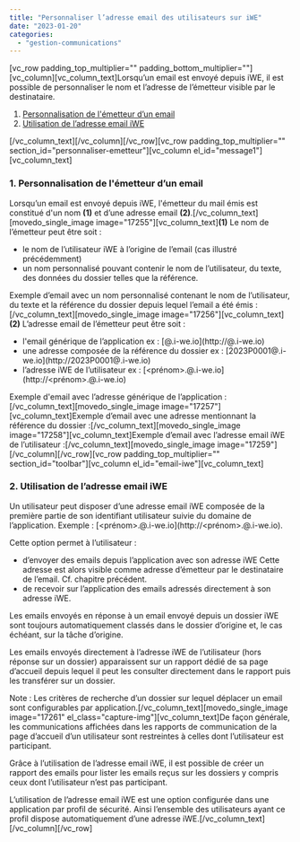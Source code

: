 ```yaml
---
title: "Personnaliser l’adresse email des utilisateurs sur iWE"
date: "2023-01-20"
categories: 
  - "gestion-communications"
---
```


\[vc\_row padding\_top\_multiplier="" padding\_bottom\_multiplier=""\]\[vc\_column\]\[vc\_column\_text\]Lorsqu’un email est envoyé depuis iWE, il est possible de personnaliser le nom et l’adresse de l’émetteur visible par le destinataire.

1. [Personnalisation de l'émetteur d’un email](#personnaliser-emetteur)
2. [Utilisation de l’adresse email iWE](#email-iwe)

\[/vc\_column\_text\]\[/vc\_column\]\[/vc\_row\]\[vc\_row padding\_top\_multiplier="" section\_id="personnaliser-emetteur"\]\[vc\_column el\_id="message1"\]\[vc\_column\_text\]

### **1\. Personnalisation de l'émetteur d’un email**

Lorsqu’un email est envoyé depuis iWE, l'émetteur du mail émis est constitué d'un nom **(1)** et d’une adresse email **(2)**.\[/vc\_column\_text\]\[movedo\_single\_image image="17255"\]\[vc\_column\_text\]**(1)** Le nom de l’émetteur peut être soit :

- le nom de l’utilisateur iWE à l’origine de l’email (cas illustré précédemment)
- un nom personnalisé pouvant contenir le nom de l’utilisateur, du texte, des données du dossier telles que la référence.

Exemple d’email avec un nom personnalisé contenant le nom de l’utilisateur, du texte et la référence du dossier depuis lequel l’email a été émis :\[/vc\_column\_text\]\[movedo\_single\_image image="17256"\]\[vc\_column\_text\]**(2)** L’adresse email de l’émetteur peut être soit :

- l'email générique de l’application ex : [<app name>@<app name>.i-we.io](http://<app name>@<app name>.i-we.io)
- une adresse composée de la référence du dossier ex : [2023P0001@<app name>.i-we.io](http://2023P0001@<app name>.i-we.io)
- l’adresse iWE de l’utilisateur ex : [<prénom>.<nom>@<app name>.i-we.io](http://<prénom>.<nom>@<app name>.i-we.io)

Exemple d'email avec l’adresse générique de l’application :\[/vc\_column\_text\]\[movedo\_single\_image image="17257"\]\[vc\_column\_text\]Exemple d’email avec une adresse mentionnant la référence du dossier :\[/vc\_column\_text\]\[movedo\_single\_image image="17258"\]\[vc\_column\_text\]Exemple d’email avec l’adresse email iWE de l’utilisateur :\[/vc\_column\_text\]\[movedo\_single\_image image="17259"\]\[/vc\_column\]\[/vc\_row\]\[vc\_row padding\_top\_multiplier="" section\_id="toolbar"\]\[vc\_column el\_id="email-iwe"\]\[vc\_column\_text\]

### **2\. Utilisation de l’adresse email iWE**

Un utilisateur peut disposer d’une adresse email iWE composée de la première partie de son identifiant utilisateur suivie du domaine de l’application. Exemple : [<prénom>.<nom>@<app name>.i-we.io](http://<prénom>.<nom>@<app name>.i-we.io).

Cette option permet à l’utilisateur :

- d’envoyer des emails depuis l’application avec son adresse iWE Cette adresse est alors visible comme adresse d’émetteur par le destinataire de l’email. Cf. chapitre précédent.
- de recevoir sur l’application des emails adressés directement à son adresse iWE.

Les emails envoyés en réponse à un email envoyé depuis un dossier iWE sont toujours automatiquement classés dans le dossier d’origine et, le cas échéant, sur la tâche d’origine.

Les emails envoyés directement à l’adresse iWE de l’utilisateur (hors réponse sur un dossier) apparaissent sur un rapport dédié de sa page d’accueil depuis lequel il peut les consulter directement dans le rapport puis les transférer sur un dossier.

Note : Les critères de recherche d’un dossier sur lequel déplacer un email sont configurables par application.\[/vc\_column\_text\]\[movedo\_single\_image image="17261" el\_class="capture-img"\]\[vc\_column\_text\]De façon générale, les communications affichées dans les rapports de communication de la page d’accueil d’un utilisateur sont restreintes à celles dont l’utilisateur est participant.

Grâce à l’utilisation de l’adresse email iWE, il est possible de créer un rapport des emails pour lister les emails reçus sur les dossiers y compris ceux dont l’utilisateur n’est pas participant.

L’utilisation de l’adresse email iWE est une option configurée dans une application par profil de sécurité. Ainsi l’ensemble des utilisateurs ayant ce profil dispose automatiquement d’une adresse iWE.\[/vc\_column\_text\]\[/vc\_column\]\[/vc\_row\]
